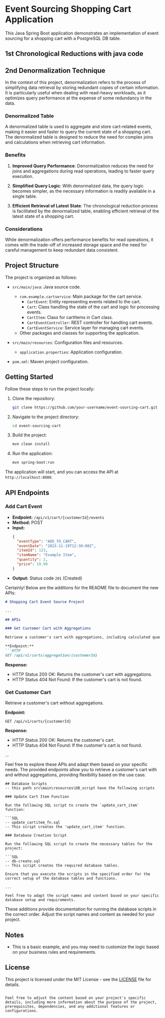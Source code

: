 
# Event Sourcing Shopping Cart Application

This Java Spring Boot application demonstrates an implementation of event sourcing for a shopping cart with a PostgreSQL DB table.

## 1st Chronological Reductions with java code

## 2nd Denormalization Technique

In the context of this project, denormalization refers to the process of simplifying data retrieval by storing redundant copies of certain information. It is particularly useful when dealing with read-heavy workloads, as it optimizes query performance at the expense of some redundancy in the data.

### Denormalized Table

A denormalized table is used to aggregate and store cart-related events, making it easier and faster to query the current state of a shopping cart. The denormalized table is designed to reduce the need for complex joins and calculations when retrieving cart information.

### Benefits

1. **Improved Query Performance**: Denormalization reduces the need for joins and aggregations during read operations, leading to faster query execution.

2. **Simplified Query Logic**: With denormalized data, the query logic becomes simpler, as the necessary information is readily available in a single table.

3. **Efficient Retrieval of Latest State**: The chronological reduction process is facilitated by the denormalized table, enabling efficient retrieval of the latest state of a shopping cart.

### Considerations

While denormalization offers performance benefits for read operations, it comes with the trade-off of increased storage space and the need for careful management to keep redundant data consistent.



## Project Structure

The project is organized as follows:

- `src/main/java`: Java source code.
  - `com.example.cartservice`: Main package for the cart service.
    - `CartEvent`: Entity representing events related to the cart.
    - `Cart`: Class handling the state of the cart and logic for processing events.
    - `CartItem`: Class for cartItems in Cart class.
    - `CartEventController`: REST controller for handling cart events.
    - `CartEventService`: Service layer for managing cart events.
  - Other packages and classes for supporting the application.

- `src/main/resources`: Configuration files and resources.
  - `application.properties`: Application configuration.

- `pom.xml`: Maven project configuration.

## Getting Started

Follow these steps to run the project locally:

1. Clone the repository:

   ```bash
   git clone https://github.com/your-username/event-sourcing-cart.git
   ```

2. Navigate to the project directory:

   ```bash
   cd event-sourcing-cart
   ```

3. Build the project:

   ```bash
   mvn clean install
   ```

4. Run the application:

   ```bash
   mvn spring-boot:run
   ```

The application will start, and you can access the API at `http://localhost:8080`.

## API Endpoints

### Add Cart Event

- **Endpoint:** `/api/v1/cart/{customerId}/events`
- **Method:** POST
- **Input:**
  ```json
  {
    "eventType": "ADD_TO_CART",
    "eventDate": "2023-11-19T12:30:00Z",
    "itemId": 123,
    "itemName": "Example Item",
    "quantity": 2,
    "price": 19.99
  }
  ```
- **Output:** Status code `201` (Created)

Certainly! Below are the additions for the README file to document the new APIs:

```markdown
# Shopping Cart Event Source Project

...

## APIs

### Get Customer Cart with Aggregations

Retrieve a customer's cart with aggregations, including calculated quantities and prices.

**Endpoint:**
```HTTP
GET /api/v1/carts/aggregation/{customerId}
```

**Response:**
- HTTP Status 200 OK: Returns the customer's cart with aggregations.
- HTTP Status 404 Not Found: If the customer's cart is not found.

### Get Customer Cart

Retrieve a customer's cart without aggregations.

**Endpoint:**
```HTTP
GET /api/v1/carts/{customerId}
```

**Response:**
- HTTP Status 200 OK: Returns the customer's cart.
- HTTP Status 404 Not Found: If the customer's cart is not found.

...

Feel free to explore these APIs and adapt them based on your specific needs. The provided endpoints allow you to retrieve a customer's cart with and without aggregations, providing flexibility based on the use case.
```
## Database Scripts
-- this path src\main\resources\DB_script have the following scripts

### Update Cart Item Function

Run the following SQL script to create the `update_cart_item` function:

```SQL
-- update_cartitem_fn.sql
-- This script creates the 'update_cart_item' function.

### Database Creation Script

Run the following SQL script to create the necessary tables for the project:

```SQL
-- db-create.sql
-- This script creates the required database tables.

Ensure that you execute the scripts in the specified order for the correct setup of the database tables and functions.

...

Feel free to adapt the script names and content based on your specific database setup and requirements.
```

These additions provide documentation for running the database scripts in the correct order. Adjust the script names and content as needed for your project.

## Notes

- This is a basic example, and you may need to customize the logic based on your business rules and requirements.

## License

This project is licensed under the MIT License - see the [LICENSE](LICENSE) file for details.
```

Feel free to adjust the content based on your project's specific details, including more information about the purpose of the project, prerequisites, dependencies, and any additional features or configurations.
